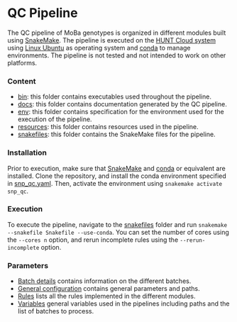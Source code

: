 # QC Pipeline

The QC pipeline of MoBa genotypes is organized in different modules built using [SnakeMake](https://snakemake.readthedocs.io). The pipeline is executed on the [HUNT Cloud system](https://www.ntnu.edu/mh/huntcloud) using [Linux Ubuntu](https://ubuntu.com) as operating system and [conda](https://docs.conda.io) to manage environments. The pipeline is not tested and not intended to work on other platforms.

### Content
- [bin](bin): this folder contains executables used throughout the pipeline.
- [docs](docs/readme.md): this folder contains documentation generated by the QC pipeline.
- [env](env): this folder contains specification for the environment used for the execution of the pipeline.
- [resources](resources): this folder contains resources used in the pipeline.
- [snakefiles](snakefiles): this folder contains the SnakeMake files for the pipeline.

### Installation
Prior to execution, make sure that [SnakeMake](https://snakemake.readthedocs.io) and [conda](https://docs.conda.io) or equivalent are installed. Clone the repository, and install the conda environment specified in [snp_qc.yaml](env/snp_qc.yaml). Then, activate the environment using `snakemake activate snp_qc`.

### Execution
To execute the pipeline, navigate to the [snakefiles](snakefiles) folder and run `snakemake --snakefile Snakefile --use-conda`. You can set the number of cores using the `--cores n` option, and rerun incomplete rules using the `--rerun-incomplete` option.

### Parameters
- [Batch details](snakefiles/parameters/batch_details.py) contains information on the different batches.
- [General configuration](snakefiles/parameters/config.yaml) contains general parameters and paths.
- [Rules](snakefiles/parameters/rules.yaml) lists all the rules implemented in the different modules.
- [Variables](snakefiles/paraeters/variables) general variables used in the pipelines including paths and the list of batches to process. 
